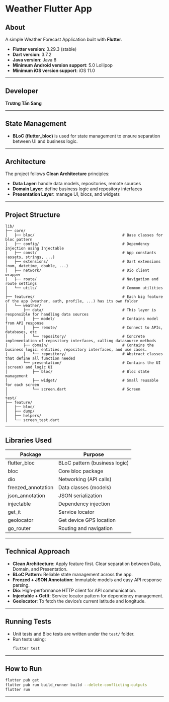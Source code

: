 # Weather Flutter App

## About
A simple Weather Forecast Application built with **Flutter**.

- **Flutter version**: 3.29.3 (stable)
- **Dart version**: 3.7.2
- **Java version**: Java 8
- **Minimum Android version support**: 5.0 Lollipop
- **Minimum iOS version support**: iOS 11.0
---

## Developer
**Trương Tấn Sang**

---

## State Management
- **BLoC (flutter_bloc)** is used for state management to ensure separation between UI and business logic.

---

## Architecture
The project follows **Clean Architecture** principles:
- **Data Layer**: handle data models, repositories, remote sources
- **Domain Layer**: define business logic and repository interfaces
- **Presentation Layer**: manage UI, blocs, and widgets

---

## Project Structure
```
lib/
├── core/
│   ├── bloc/                                       # Base classes for bloc pattern
│   ├── config/                                     # Dependency Injection using Injectable
│   ├── const/                                      # App constants (assets, strings, ...)
│   ├── extensions/                                 # Dart extensions (num, datetime, double, ...)
│   ├── network/                                    # Dio client wrapper
│   ├── route/                                      # Navigation and route settings
│   └── utils/                                      # Common utilities
│
├── features/                                       # Each big feature of the app (weather, auth, profile, ...) has its own folder
│   └── weather/
│       ├── data/                                   # This layer is responsible for handling data sources
│       │   ├── model/                              # Contains model from API response
│       │   ├── remote/                             # Connect to APIs, databases, etc
│       │   └── repository/                         # Concrete implementation of repository interfaces, calling datasource methods
│       ├── domain/                                 # Contains the business logic: entities, repository interfaces, and use cases.
│       │   └── repository/                         # Abstract classes that define all function needed
│       └── presentation/                           # Contains the UI (screen) and logic UI
│           ├── bloc/                               # Bloc state management
│           ├── widget/                             # Small reusable for each screen
│           └── screen.dart                         # Screen
│
test/
├── feature/
│   ├── bloc/
│   ├── dump/
│   ├── helpers/
│   └── screen_test.dart
```

---

## Libraries Used

| Package              | Purpose                            |
| -------------------- | ---------------------------------- |
| flutter_bloc         | BLoC pattern (business logic)      |
| bloc                 | Core bloc package                  |
| dio                  | Networking (API calls)             |
| freezed_annotation   | Data classes (models)              |
| json_annotation      | JSON serialization                 |
| injectable           | Dependency injection               |
| get_it               | Service locator                    |
| geolocator           | Get device GPS location            |
| go_router            | Routing and navigation             |

---

## Technical Approach

- **Clean Architecture**: Apply feature first. Clear separation between Data, Domain, and Presentation.
- **BLoC Pattern**: Reliable state management across the app.
- **Freezed + JSON Annotation**: Immutable models and easy API response parsing.
- **Dio**: High-performance HTTP client for API communication.
- **Injectable + GetIt**: Service locator pattern for dependency management.
- **Geolocator**: To fetch the device’s current latitude and longitude.

---

## Running Tests

- Unit tests and Bloc tests are written under the `test/` folder.
- Run tests using:
  ```bash
  flutter test
  ```

---

## How to Run

```bash
flutter pub get
flutter pub run build_runner build --delete-conflicting-outputs
flutter run
```

---
